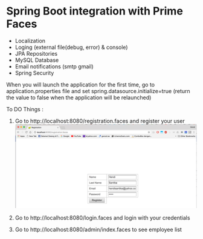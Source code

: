 # Spring Boot integration with Prime Faces
- Localization
- Loging (external file(debug, error) & console)
- JPA Repositories
- MySQL Database
- Email notifications (smtp gmail)
- Spring Security

When you will launch the application for the first time, go to application.properties file and set spring.datasource.initialize=true (return the value to false when the application will be relaunched)

To DO Things :
1. Go to http://localhost:8080/registration.faces and register your user
![Registration Page](images/registration.png "Logo Title Text 1")




2. Go to http://localhost:8080/login.faces and login with your credentials



3. Go to http://localhost:8080/admin/index.faces to see employee list
